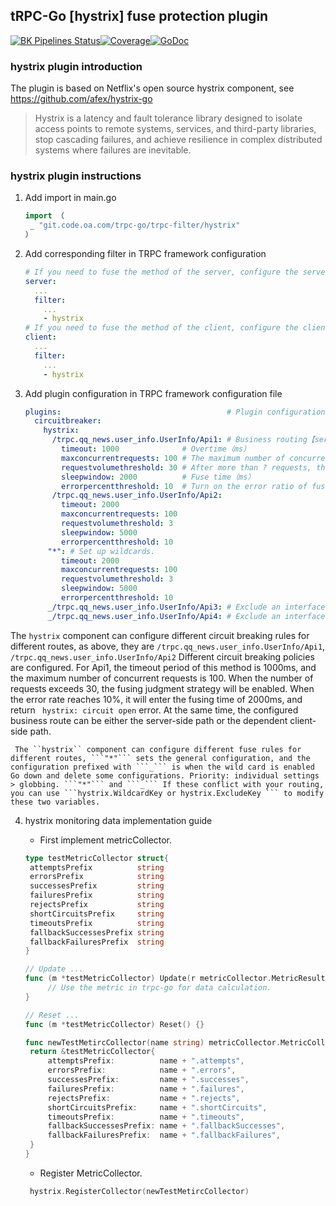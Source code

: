 ## tRPC-Go [hystrix] fuse protection plugin
[![BK Pipelines Status](https://api.bkdevops.qq.com/process/api/external/pipelines/projects/pcgtrpcproject/p-942764d8bdb64eb1ad280822bfc78e97/badge?X-DEVOPS-PROJECT-ID=pcgtrpcproject)](http://devops.oa.com:/ms/process/api-html/user/builds/projects/pcgtrpcproject/pipelines/p-942764d8bdb64eb1ad280822bfc78e97/latestFinished?X-DEVOPS-PROJECT-ID=pcgtrpcproject)[![Coverage](https://tcoverage.woa.com/api/getCoverage/getTotalImg/?pipeline_id=p-942764d8bdb64eb1ad280822bfc78e97)](http://macaron.oa.com/api/coverage/getTotalLink/?pipeline_id=p-942764d8bdb64eb1ad280822bfc78e97)[![GoDoc](https://img.shields.io/badge/API%20Docs-GoDoc-green)](http://godoc.oa.com/git.code.oa.com/trpc-go/trpc-filter/hystrix)
### hystrix plugin introduction

The plugin is based on Netflix's open source hystrix component, see https://github.com/afex/hystrix-go

> Hystrix is a latency and fault tolerance library designed to isolate access points to remote systems, services, and third-party libraries, stop cascading failures, and achieve resilience in complex distributed systems where failures are inevitable.

### hystrix plugin instructions

1. Add import in main.go

   ```go
   import （
   	_ "git.code.oa.com/trpc-go/trpc-filter/hystrix"
   ）
   ```

2. Add corresponding filter in TRPC framework configuration
   ```yaml
   # If you need to fuse the method of the server, configure the server-side filter.
   server:
     ...
     filter:
       ...
       - hystrix
   # If you need to fuse the method of the client, configure the client-side filter.
   client:
     ...
     filter:
       ...
       - hystrix
   ```

3. Add plugin configuration in TRPC framework configuration file
   ```yaml
   plugins:                                     # Plugin configuration
     circuitbreaker:
       hystrix:
         /trpc.qq_news.user_info.UserInfo/Api1: # Business routing【server】trpc.Message(ctx).ServerRPCName(); 【client】trpc.Message(ctx).ClientRPCName()
           timeout: 1000              # Overtime（ms）
           maxconcurrentrequests: 100 # The maximum number of concurrent requests.
           requestvolumethreshold: 30 # After more than ? requests, the fuse will be turned on according to the error ratio.
           sleepwindow: 2000          # Fuse time（ms）
           errorpercentthreshold: 10  # Turn on the error ratio of fusing.
         /trpc.qq_news.user_info.UserInfo/Api2: 
           timeout: 2000
           maxconcurrentrequests: 100
           requestvolumethreshold: 3
           sleepwindow: 5000
           errorpercentthreshold: 10
        "*": # Set up wildcards.
           timeout: 2000
           maxconcurrentrequests: 100
           requestvolumethreshold: 3
           sleepwindow: 5000
           errorpercentthreshold: 10
        _/trpc.qq_news.user_info.UserInfo/Api3: # Exclude an interface when global configuration is enabled.
        _/trpc.qq_news.user_info.UserInfo/Api4: # Exclude an interface when global configuration is enabled.
   ```
The ``hystrix`` component can configure different circuit breaking rules for different routes, as above, they are ``/trpc.qq_news.user_info.UserInfo/Api1``, ``/trpc.qq_news.user_info.UserInfo/Api2`` Different circuit breaking policies are configured. For Api1, the timeout period of this method is 1000ms, and the maximum number of concurrent requests is 100. When the number of requests exceeds 30, the fusing judgment strategy will be enabled. When the error rate reaches 10%, it will enter the fusing time of 2000ms, and return `` hystrix: circuit open`` error. At the same time, the configured business route can be either the server-side path or the dependent client-side path.


     The ``hystrix`` component can configure different fuse rules for different routes, ```"*"``` sets the general configuration, and the configuration prefixed with ```_``` is when the wild card is enabled Go down and delete some configurations. Priority: individual settings > globbing. ```"*"``` and ```_``` If these conflict with your routing, you can use ```hystrix.WildcardKey or hystrix.ExcludeKey ``` to modify these two variables.

4. hystrix monitoring data implementation guide
   * First implement metricCollector.
   ```go
   type testMetricCollector struct{
	attemptsPrefix          string
	errorsPrefix            string
	successesPrefix         string
	failuresPrefix          string
	rejectsPrefix           string
	shortCircuitsPrefix     string
	timeoutsPrefix          string
	fallbackSuccessesPrefix string
	fallbackFailuresPrefix  string
   }

   // Update ...
   func (m *testMetricCollector) Update(r metricCollector.MetricResult) {
        // Use the metric in trpc-go for data calculation.
   }

   // Reset ...
   func (m *testMetricCollector) Reset() {}

   func newTestMetircCollector(name string) metricCollector.MetricCollector {
    return &testMetricCollector{
		attemptsPrefix:          name + ".attempts",
		errorsPrefix:            name + ".errors",
		successesPrefix:         name + ".successes",
		failuresPrefix:          name + ".failures",
		rejectsPrefix:           name + ".rejects",
		shortCircuitsPrefix:     name + ".shortCircuits",
		timeoutsPrefix:          name + ".timeouts",
		fallbackSuccessesPrefix: name + ".fallbackSuccesses",
		fallbackFailuresPrefix:  name + ".fallbackFailures",
    }
   }
   ```

   * Register MetricCollector.
   ```go
	hystrix.RegisterCollector(newTestMetircCollector)
   ```
